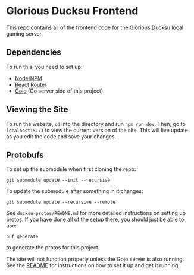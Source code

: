 # Glorious Ducksu Frontend
This repo contains all of the frontend code for the Glorious Ducksu local gaming server.

## Dependencies
To run this, you need to set up:
- [Node/NPM](https://docs.npmjs.com/downloading-and-installing-node-js-and-npm)
- [React Router](https://reactrouter.com/start/framework/installation)
- [Gojo](https://github.com/varyn-woo/gojo) (Go server side of this project)

## Viewing the Site
To run the website, `cd` into the directory and run `npm run dev`. Then, go to `localhost:5173` to view the current version of the site. This will live update as you edit the code and save your changes.

## Protobufs
To set up the submodule when first cloning the repo:
```shell
git submodule update --init --recursive
```

To update the submodule after something in it changes:
```shell
git submodule update --recursive --remote
```


See `ducksu-protos/README.md` for more detailed instructions on setting up protos. If you have done all of the setup there, you should just be able to use:
```shell
buf generate
```
to generate the protos for this project.


The site will not function properly unless the Gojo server is also running. See the [README](https://github.com/varyn-woo/gojo/blob/main/README.md) for instructions on how to set it up and get it running.
